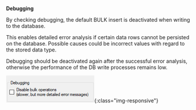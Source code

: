 **Debugging**

By checking debugging, the default BULK insert is deactivated when writing to the database.

This enables detailed error analysis if certain data rows cannot be persisted on the database. Possible causes could be incorrect values with regard to the stored data type.

Debugging should be deactivated again after the successful error analysis, otherwise the performance of the DB write processes remains low. 

![Debugging](/img/content/debugging-bulk-insert.png){:class="img-responsive"}